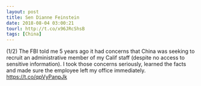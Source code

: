```yaml
---
layout: post
title: Sen Dianne Feinstein
date: 2018-08-04 03:00:21
tourl: http://t.co/x96JRcShsB
tags: [China]
---
```

(1/2) The FBI told me 5 years ago it had concerns that China was seeking to recruit an administrative member of my Calif staff (despite no access to sensitive information). I took those concerns seriously, learned the facts and made sure the employee left my office immediately. https://t.co/qpVyPanpJk
